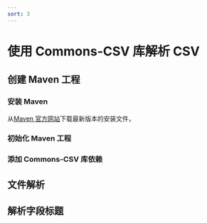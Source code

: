 ```yaml
---
sort: 3
---
```


# 使用 Commons-CSV 库解析 CSV

## 创建 Maven 工程

### 安装 Maven

从[Maven 官方网站](https://maven.apache.org/download.cgi)下载最新版本的安装文件，

### 初始化 Maven 工程

### 添加 Commons-CSV 库依赖

## 文件解析

###

## 解析字段标题
